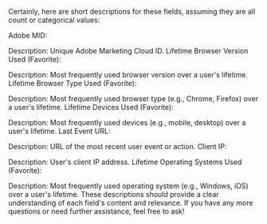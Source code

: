 
Certainly, here are short descriptions for these fields, assuming they are all count or categorical values:

Adobe MID:

Description: Unique Adobe Marketing Cloud ID.
Lifetime Browser Version Used (Favorite):

Description: Most frequently used browser version over a user's lifetime.
Lifetime Browser Type Used (Favorite):

Description: Most frequently used browser type (e.g., Chrome, Firefox) over a user's lifetime.
Lifetime Devices Used (Favorite):

Description: Most frequently used devices (e.g., mobile, desktop) over a user's lifetime.
Last Event URL:

Description: URL of the most recent user event or action.
Client IP:

Description: User's client IP address.
Lifetime Operating Systems Used (Favorite):

Description: Most frequently used operating system (e.g., Windows, iOS) over a user's lifetime.
These descriptions should provide a clear understanding of each field's content and relevance. If you have any more questions or need further assistance, feel free to ask!
